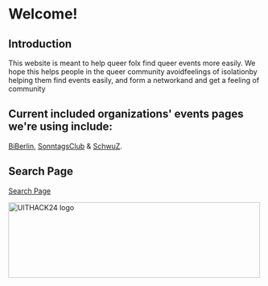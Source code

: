 # Welcome!

## Introduction

This website is meant to help queer folx find queer events more easily. We hope this helps people in the queer community avoidfeelings of isolationby helping them find events easily,  and form a networkand and get a feeling of community 

## Current included organizations' events pages we're using include:
[BiBerlin](https://biberlin.de/events/), [SonntagsClub](https://sonntags-club.de/programm/programm_aktuell.php) & [SchwuZ](https://www.schwuz.de/events/).

## Search Page

[Search Page](https://roopa-pai.github.io/queerstuff/search.md)


<img src="https://roopa-pai.github.io/queerstuff/imgs/UITHACK24_pinklogo.png" alt="UITHACK24 logo" style="height: 150px; width:500px;"/>